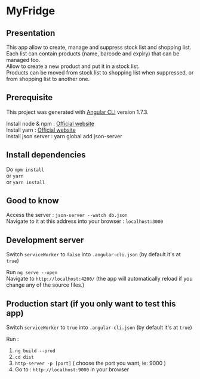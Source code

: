 # MyFridge

## Presentation

This app allow to create, manage and suppress stock list and shopping list.</br>
Each list can contain products (name, barcode and expiry) that can be managed too.</br>
Allow to create a new product and put it in a stock list.</br>
Products can be moved from stock list to shopping list when suppressed, or from shopping list to another one.</br>

## Prerequisite

This project was generated with [Angular CLI](https://github.com/angular/angular-cli) version 1.7.3.</br>

Install node & npm : [Official website](https://nodejs.org/en) </br>
Install yarn : [Official website](https://yarnpkg.com/en/docs/install)</br>
Install json server : yarn global add json-server</br>

## Install dependencies

Do `npm install` </br>
or `yarn` </br>
or `yarn install`

## Good to know

Access the server : `json-server --watch db.json`</br>
Navigate to it at this address into your browser : `localhost:3000`

## Development server

Switch `serviceWorker` to `false` into `.angular-cli.json` (by default it's at `true`)</br>

Run `ng serve --open` </br>
Navigate to `http://localhost:4200/` (the app will automatically reload if you change any of the source files.)

## Production start (if you only want to test this app)

Switch `serviceWorker` to `true` into `.angular-cli.json` (by default it's at `true`)</br>

Run :

1. `ng build --prod`
2. `cd dist`
3. `http-server -p [port]` ( choose the port you want, ie: 9000 )
4. Go to : `http://localhost:9000` in your browser